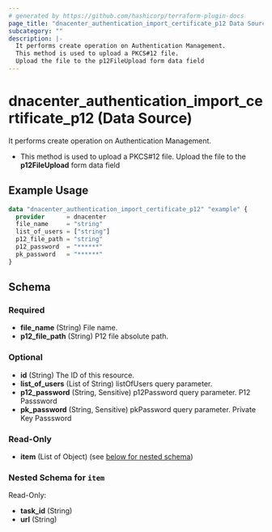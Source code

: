 ```yaml
---
# generated by https://github.com/hashicorp/terraform-plugin-docs
page_title: "dnacenter_authentication_import_certificate_p12 Data Source - terraform-provider-dnacenter"
subcategory: ""
description: |-
  It performs create operation on Authentication Management.
  This method is used to upload a PKCS#12 file.
  Upload the file to the p12FileUpload form data field
---
```


# dnacenter_authentication_import_certificate_p12 (Data Source)

It performs create operation on Authentication Management.

- This method is used to upload a PKCS#12 file.
Upload the file to the **p12FileUpload** form data field

## Example Usage

```terraform
data "dnacenter_authentication_import_certificate_p12" "example" {
  provider      = dnacenter
  file_name     = "string"
  list_of_users = ["string"]
  p12_file_path = "string"
  p12_password  = "******"
  pk_password   = "******"
}
```

<!-- schema generated by tfplugindocs -->
## Schema

### Required

- **file_name** (String) File name.
- **p12_file_path** (String) P12 file absolute path.

### Optional

- **id** (String) The ID of this resource.
- **list_of_users** (List of String) listOfUsers query parameter.
- **p12_password** (String, Sensitive) p12Password query parameter. P12 Passsword
- **pk_password** (String, Sensitive) pkPassword query parameter. Private Key Passsword

### Read-Only

- **item** (List of Object) (see [below for nested schema](#nestedatt--item))

<a id="nestedatt--item"></a>
### Nested Schema for `item`

Read-Only:

- **task_id** (String)
- **url** (String)


